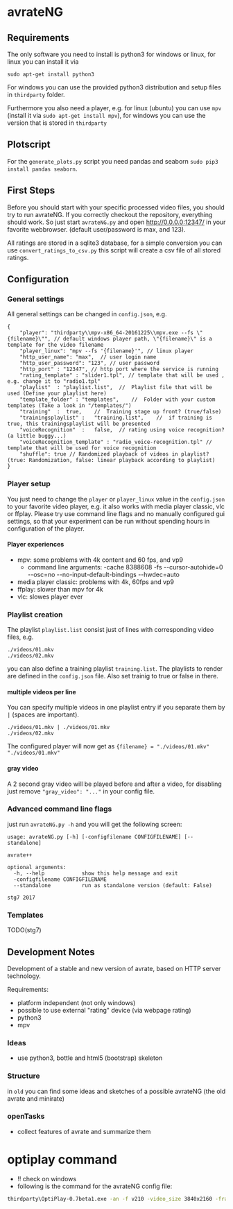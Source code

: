 avrateNG
========

Requirements
------------
The only software you need to install is python3 for windows or linux,
for linux you can install it via
```
sudo apt-get install python3
```

For windows you can use the provided python3 distribution and setup files in `thirdparty` folder.

Furthermore you also need a player, e.g. for linux (ubuntu) you can use `mpv` (install it via `sudo apt-get install mpv`), for windows you can use the version that is stored in `thirdparty`

## Plotscript
For the `generate_plots.py` script you need pandas and seaborn `sudo pip3 install pandas seaborn`.

First Steps
-----------
Before you should start with your specific processed video files, you should try to run avrateNG.
If you correctly checkout the repository, everything should work.
So just start `avrateNG.py` and open http://0.0.0.0:12347/ in your favorite webbrowser.
(default user/password is max, and 123).

All ratings are stored in a sqlite3 database, for a simple conversion you can use `convert_ratings_to_csv.py` this script will create a csv file of all stored ratings.




Configuration
-------------

### General settings
All general settings can be changed in `config.json`, e.g.
```
{
    "player": "thirdparty\\mpv-x86_64-20161225\\mpv.exe --fs \"{filename}\"", // default windows player path, \"{filename}\" is a template for the video filename
    "player_linux": "mpv --fs '{filename}'", // linux player
    "http_user_name": "max",  // user login name
    "http_user_password": "123", // user password
    "http_port" : "12347", // http port where the service is running
    "rating_template" : "slider1.tpl", // template that will be used , e.g. change it to "radio1.tpl"
    "playlist"  : "playlist.list",  //  Playlist file that will be used (Define your playlist here)
    "template_folder" : "templates",    //  Folder with your custom templates (Take a look in "/templates/")
    "training"  :  true,    //  Training stage up front? (true/false)
    "trainingsplaylist" :   "training.list",    //  if training is true, this trainingsplaylist will be presented
    "voiceRecognition"  :   false,  // rating using voice recognition? (a little buggy...)
    "voiceRecognition_template" : "radio_voice-recognition.tpl" // template that will be used for voice recognition
    "shuffle": true // Randomized playback of videos in playlist? (true: Randomization, false: linear playback according to playlist)
}

```

### Player setup

You just need to change the `player` or `player_linux` value in the `config.json`
to your favorite video player, e.g. it also works with media player classic, vlc or ffplay.
Please try use command line flags and no manually configured gui settings, so that your experiment can be run without spending hours in configuration of the player.

#### Player experiences

* mpv: some problems with 4k content and 60 fps, and vp9
    * command line arguments: -cache 8388608 -fs --cursor-autohide=0 --osc=no --no-input-default-bindings --hwdec=auto
* media player classic: problems with 4k, 60fps and vp9
* ffplay: slower than mpv for 4k
* vlc: slowes player ever

### Playlist creation

The playlist `playlist.list` consist just of lines with corresponding video files, e.g.
```
./videos/01.mkv
./videos/02.mkv
```
you can also define a training playlist `training.list`.
The playlists to render are defined in the `config.json` file. Also set trainig to true or false in there.

#### multiple videos per line
You can specify multiple videos in one playlist entry if you separate them by ` | ` (spaces are important).
```
./videos/01.mkv | ./videos/01.mkv
./videos/02.mkv
```

The configured player will now get as `{filename} = "./videos/01.mkv" "./videos/01.mkv"`

#### gray video
A 2 second gray video will be played before and after a video, for disabling
just remove `"gray_video": "..."` in your config file.


### Advanced command line flags
just run `avrateNG.py -h` and you will get the following screen:
```
usage: avrateNG.py [-h] [-configfilename CONFIGFILENAME] [--standalone]

avrate++

optional arguments:
  -h, --help            show this help message and exit
  -configfilename CONFIGFILENAME
  --standalone          run as standalone version (default: False)

stg7 2017
```


### Templates

TODO(stg7)

Development Notes
-----------------

Development of a stable and new version of avrate, based on HTTP server technology.

Requirements:

* platform independent (not only windows)
* possible to use external "rating" device (via webpage rating)
* python3
* mpv

### Ideas

* use python3, bottle and html5 (bootstrap) skeleton


### Structure
in `old` you can find some ideas and sketches of a possible avrateNG (the old avrate and minirate)


### openTasks

* collect features of avrate and summarize them


# optiplay command
* !! check on windows
* following is the command for the avrateNG config file:
```bash
thirdparty\OptiPlay-0.7beta1.exe -an -f v210 -video_size 3840x2160 -framerate 60 -i {filename}
```
